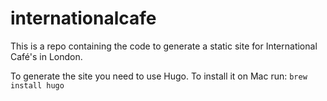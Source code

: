 # internationalcafe

This is a repo containing the code to generate a static site for International Café's in London.

To generate the site you need to use Hugo. To install it on Mac run: `brew install hugo`


